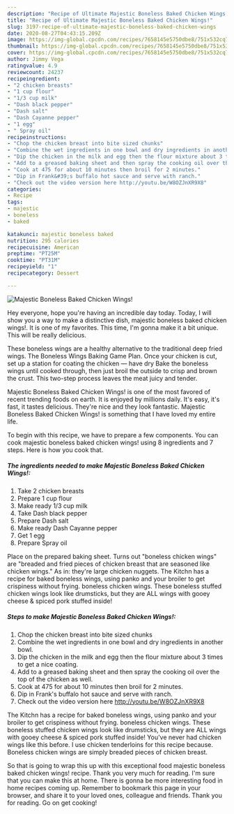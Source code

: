 ```yaml
---
description: "Recipe of Ultimate Majestic Boneless Baked Chicken Wings!"
title: "Recipe of Ultimate Majestic Boneless Baked Chicken Wings!"
slug: 3197-recipe-of-ultimate-majestic-boneless-baked-chicken-wings
date: 2020-08-27T04:43:15.209Z
image: https://img-global.cpcdn.com/recipes/7658145e5750dbe8/751x532cq70/majestic-boneless-baked-chicken-wings-recipe-main-photo.jpg
thumbnail: https://img-global.cpcdn.com/recipes/7658145e5750dbe8/751x532cq70/majestic-boneless-baked-chicken-wings-recipe-main-photo.jpg
cover: https://img-global.cpcdn.com/recipes/7658145e5750dbe8/751x532cq70/majestic-boneless-baked-chicken-wings-recipe-main-photo.jpg
author: Jimmy Vega
ratingvalue: 4.9
reviewcount: 24237
recipeingredient:
- "2 chicken breasts"
- "1 cup flour"
- "1/3 cup milk"
- "Dash black pepper"
- "Dash salt"
- "Dash Cayanne pepper"
- "1 egg"
- " Spray oil"
recipeinstructions:
- "Chop the chicken breast into bite sized chunks"
- "Combine the wet ingredients in one bowl and dry ingredients in another bowl."
- "Dip the chicken in the milk and egg then the flour mixture about 3 times to get a nice coating."
- "Add to a greased baking sheet and then spray the cooking oil over the top of the chicken as well."
- "Cook at 475 for about 10 minutes then broil for 2 minutes."
- "Dip in Frank&#39;s buffalo hot sauce and serve with ranch."
- "Check out the video version here http://youtu.be/W8OZJnXR9X8"
categories:
- Recipe
tags:
- majestic
- boneless
- baked

katakunci: majestic boneless baked 
nutrition: 295 calories
recipecuisine: American
preptime: "PT25M"
cooktime: "PT31M"
recipeyield: "1"
recipecategory: Dessert

---
```



![Majestic Boneless Baked Chicken Wings!](https://img-global.cpcdn.com/recipes/7658145e5750dbe8/751x532cq70/majestic-boneless-baked-chicken-wings-recipe-main-photo.jpg)

Hey everyone, hope you're having an incredible day today. Today, I will show you a way to make a distinctive dish, majestic boneless baked chicken wings!. It is one of my favorites. This time, I'm gonna make it a bit unique. This will be really delicious.

These boneless wings are a healthy alternative to the traditional deep fried wings. The Boneless Wings Baking Game Plan. Once your chicken is cut, set up a station for coating the chicken — have dry Bake the boneless wings until cooked through, then just broil the outside to crisp and brown the crust. This two-step process leaves the meat juicy and tender.

Majestic Boneless Baked Chicken Wings! is one of the most favored of recent trending foods on earth. It is enjoyed by millions daily. It's easy, it's fast, it tastes delicious. They're nice and they look fantastic. Majestic Boneless Baked Chicken Wings! is something that I have loved my entire life.


To begin with this recipe, we have to prepare a few components. You can cook majestic boneless baked chicken wings! using 8 ingredients and 7 steps. Here is how you cook that.

<!--inarticleads1-->

##### The ingredients needed to make Majestic Boneless Baked Chicken Wings!:

1. Take 2 chicken breasts
1. Prepare 1 cup flour
1. Make ready 1/3 cup milk
1. Take Dash black pepper
1. Prepare Dash salt
1. Make ready Dash Cayanne pepper
1. Get 1 egg
1. Prepare  Spray oil


Place on the prepared baking sheet. Turns out &#34;boneless chicken wings&#34; are &#34;breaded and fried pieces of chicken breast that are seasoned like chicken wings.&#34; As in: they&#39;re large chicken nuggets. The Kitchn has a recipe for baked boneless wings, using panko and your broiler to get crispiness without frying. boneless chicken wings. These boneless stuffed chicken wings look like drumsticks, but they are ALL wings with gooey cheese &amp; spiced pork stuffed inside! 

<!--inarticleads2-->

##### Steps to make Majestic Boneless Baked Chicken Wings!:

1. Chop the chicken breast into bite sized chunks
1. Combine the wet ingredients in one bowl and dry ingredients in another bowl.
1. Dip the chicken in the milk and egg then the flour mixture about 3 times to get a nice coating.
1. Add to a greased baking sheet and then spray the cooking oil over the top of the chicken as well.
1. Cook at 475 for about 10 minutes then broil for 2 minutes.
1. Dip in Frank&#39;s buffalo hot sauce and serve with ranch.
1. Check out the video version here http://youtu.be/W8OZJnXR9X8


The Kitchn has a recipe for baked boneless wings, using panko and your broiler to get crispiness without frying. boneless chicken wings. These boneless stuffed chicken wings look like drumsticks, but they are ALL wings with gooey cheese &amp; spiced pork stuffed inside! You&#39;ve never had chicken wings like this before. I use chicken tenderloins for this recipe because. Boneless chicken wings are simply breaded pieces of chicken breast. 

So that is going to wrap this up with this exceptional food majestic boneless baked chicken wings! recipe. Thank you very much for reading. I'm sure that you can make this at home. There is gonna be more interesting food in home recipes coming up. Remember to bookmark this page in your browser, and share it to your loved ones, colleague and friends. Thank you for reading. Go on get cooking!
